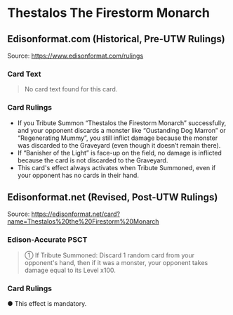 # Thestalos The Firestorm Monarch

## Edisonformat.com (Historical, Pre-UTW Rulings)

Source: https://www.edisonformat.com/rulings

### Card Text

> No card text found for this card.

### Card Rulings

*   If you Tribute Summon “Thestalos the Firestorm Monarch” successfully, and your opponent discards a monster like “Oustanding Dog Marron” or “Regenerating Mummy”, you still inflict damage because the monster was discarded to the Graveyard (even though it doesn’t remain there).
*   If “Banisher of the Light” is face-up on the field, no damage is inflicted because the card is not discarded to the Graveyard.
*   This card's effect always activates when Tribute Summoned, even if your opponent has no cards in their hand.

## Edisonformat.net (Revised, Post-UTW Rulings)

Source: https://edisonformat.net/card?name=Thestalos%20the%20Firestorm%20Monarch

### Edison-Accurate PSCT

> ① If Tribute Summoned: Discard 1 random card from your opponent's hand, then if it was a monster, your opponent takes damage equal to its Level x100.

### Card Rulings

● This effect is mandatory.
            